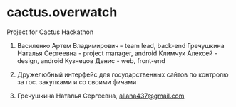 # cactus.overwatch
Project for Cactus Hackathon

1) Василенко Артем Владимирович - team lead, back-end
Гречушкина Наталья Сергеевна - project manager, android
Климчук Алексей - design, android
Кузнецов Денис - web, front-end

2) Дружелюбный интерфейс для государственных сайтов по контролю за гос. закупками и со своими фичами

3) Гречушкина Наталья Сергеевна, allana437@gmail.com
